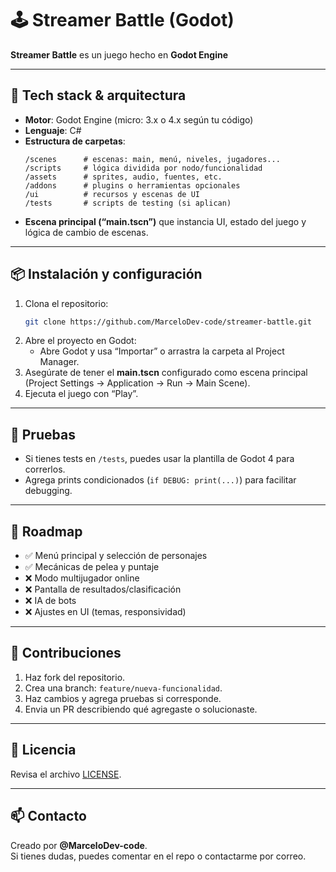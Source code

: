 # 🕹️ Streamer Battle (Godot)

**Streamer Battle** es un juego hecho en **Godot Engine**


---

## 🧩 Tech stack & arquitectura

- **Motor**: Godot Engine (micro: 3.x o 4.x según tu código)
- **Lenguaje**: C#
- **Estructura de carpetas**:
  ```
  /scenes      # escenas: main, menú, niveles, jugadores...
  /scripts     # lógica dividida por nodo/funcionalidad
  /assets      # sprites, audio, fuentes, etc.
  /addons      # plugins o herramientas opcionales
  /ui          # recursos y escenas de UI
  /tests       # scripts de testing (si aplican)
  ```
- **Escena principal (“main.tscn”)** que instancia UI, estado del juego y lógica de cambio de escenas.

---

## 📦 Instalación y configuración

1. Clona el repositorio:
   ```bash
   git clone https://github.com/MarceloDev-code/streamer-battle.git
   ```
2. Abre el proyecto en Godot:
   - Abre Godot y usa “Importar” o arrastra la carpeta al Project Manager.
3. Asegúrate de tener el **main.tscn** configurado como escena principal (Project Settings → Application → Run → Main Scene).
4. Ejecuta el juego con “Play”.

---


## 🧪 Pruebas

- Si tienes tests en `/tests`, puedes usar la plantilla de Godot 4 para correrlos.
- Agrega prints condicionados (`if DEBUG: print(...)`) para facilitar debugging.

---

## 🚀 Roadmap

- ✅ Menú principal y selección de personajes
- ✅ Mecánicas de pelea y puntaje
- ❌ Modo multijugador online
- ❌ Pantalla de resultados/clasificación
- ❌ IA de bots
- ❌ Ajustes en UI (temas, responsividad)

---

## 🤝 Contribuciones

1. Haz fork del repositorio.
2. Crea una branch: `feature/nueva-funcionalidad`.
3. Haz cambios y agrega pruebas si corresponde.
4. Envia un PR describiendo qué agregaste o solucionaste.

---

## 📄 Licencia

Revisa el archivo [LICENSE](LICENSE).

---

## 📫 Contacto

Creado por **@MarceloDev-code**.  
Si tienes dudas, puedes comentar en el repo o contactarme por correo.